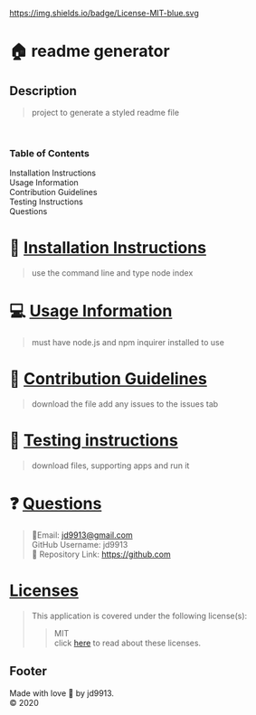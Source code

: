 

https://img.shields.io/badge/License-MIT-blue.svg

:house: readme generator <br>
==

Description
--
>project to generate a styled readme file<br>
<br>

### Table of Contents
<a name ="install">Installation Instructions</a><br>
<a name ="usage">Usage Information</a><br>
<a name ="contribute">Contribution Guidelines</a><br>
<a name ="test">Testing Instructions</a><br>
<a name ="quest">Questions</a><br>

:memo: [Installation Instructions](#install)
========
>use the command line and type node index

:computer: [Usage Information](#usage)
===
>must have node.js and npm inquirer installed to use

:incoming_envelope: [Contribution Guidelines](#contribute)
==
>download the file add any issues to the issues tab

:notebook: [Testing instructions](#test)
==
>download files, supporting apps and run it

:question: [Questions](#quest)
==
>:email:Email: jd9913@gmail.com<br>
>GitHub Username: jd9913<br>
>:link: Repository Link: https://github.com<br>

[Licenses](#license)
==
>This application is covered under the following license(s): <br>
>>MIT<br>
>>click [here](https://choosealicense.com/licenses/) to read about these licenses.

Footer
--

Made with love :gift_heart: by jd9913.<br>:copyright: 2020

        
